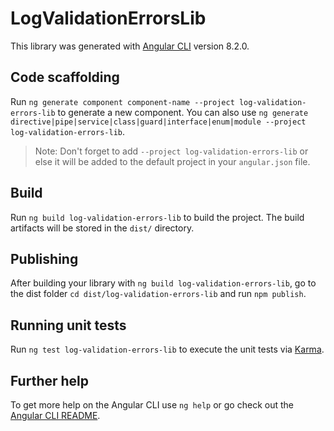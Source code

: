 # LogValidationErrorsLib

This library was generated with [Angular CLI](https://github.com/angular/angular-cli) version 8.2.0.

## Code scaffolding

Run `ng generate component component-name --project log-validation-errors-lib` to generate a new component. You can also use `ng generate directive|pipe|service|class|guard|interface|enum|module --project log-validation-errors-lib`.
> Note: Don't forget to add `--project log-validation-errors-lib` or else it will be added to the default project in your `angular.json` file. 

## Build

Run `ng build log-validation-errors-lib` to build the project. The build artifacts will be stored in the `dist/` directory.

## Publishing

After building your library with `ng build log-validation-errors-lib`, go to the dist folder `cd dist/log-validation-errors-lib` and run `npm publish`.

## Running unit tests

Run `ng test log-validation-errors-lib` to execute the unit tests via [Karma](https://karma-runner.github.io).

## Further help

To get more help on the Angular CLI use `ng help` or go check out the [Angular CLI README](https://github.com/angular/angular-cli/blob/master/README.md).
